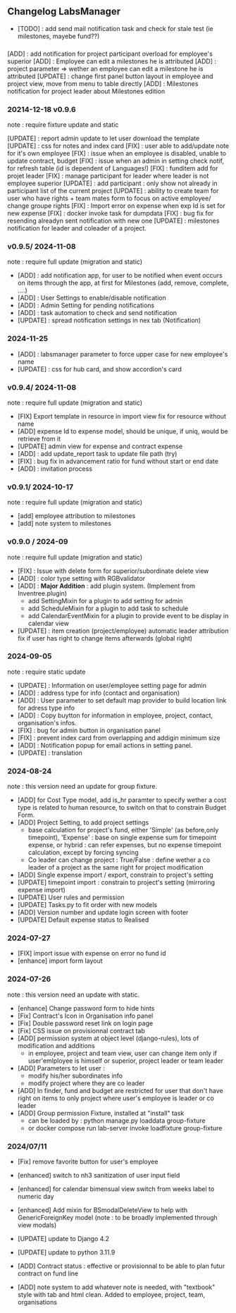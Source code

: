 ## Changelog LabsManager
* [TODO] : add send mail notification task and check for stale test (ie milestones, mayebe fund??)

### 
[ADD] : add notification for project participant overload for employee's superior
[ADD] : Employee can edit a milestones he is attributed
[ADD] : project parameter => wether an employee can edit a milestone he is attributed
[UPDATE] : change first panel button layout in employee and project view, move from menu to table directly 
[ADD] : Milestones notification for project leader about Milestones edition


### 20214-12-18 v0.9.6
note : require fixture update and static

[UPDATE] : report admin update to let user download the template
[UPDATE] : css for notes and index card
[FIX] : user able to add/update note for it's own employee
[FIX] : issue when an employee is disabled, unable to update contract, budget
[FIX] : issue when an admin in setting check notif, for refresh table (id is dependent of Languages!)
[FIX] : funditem add for projet leader
[FIX] : manage participant for leader where leader is not employee superior
[UPDATE] : add participant : only show not already in participant list of the current project
[UPDATE] : ability to create team for user who have rights + team mates form to focus on active employee/ change groupe rights 
[FIX] : Import error on expense when exp Id is set for new expense
[FIX] : docker invoke task for dumpdata
[FIX] : bug fix for resending alreadyn sent notification with new one
[UPDATE] : milestones notification for leader and coleader of a project.

### v0.9.5/ 2024-11-08
note : require full update (migration and static)

* [ADD] : add notification app, for user to be notified when event occurs on items through the app, at first for Milestones (add, remove, complete, ....)
* [ADD] : User Settings to enable/disable notification 
* [ADD] : Admin Setting for pending notifications
* [ADD] : task automation to check and send notification  
* [UPDATE] : spread notification settings in nex tab (Notification)

### 2024-11-25
* [ADD] : labsmanager parameter to force upper case for new employee's name
* [UPDATE] : css for hub card, and show accordion's card


### v0.9.4/ 2024-11-08
note : require full update (migration and static)

* [FIX] Export template in resource in import view fix for resource without name
* [ADD] expense Id to expense model, should be unique, if uniq, would be retrieve from it
* [UPDATE] admin view for expense and contract expense
* [ADD] : add update_report task to update file path (try)
* [FIX] : bug fix in advancement ratio for fund without start or end date
* [ADD] : invitation process

### v0.9.1/ 2024-10-17
note : require full update (migration and static)

* [add] employee attribution to milestones
* [add] note system to milestones   

### v0.9.0 / 2024-09
note : require full update (migration and static)

* [FIX] : Issue with delete form for superior/subordinate delete view
* [ADD] : color type setting with RGBvalidator
* [ADD] : **Major Addition** : add plugin system. (Implement from Inventree.plugin)
    * add SettingMixin for a plugin to add setting for admin
    * add ScheduleMixin for a plugin to add task to schedule
    * add CalendarEventMixin for a plugin to provide event to be display in calendar view
* [UPDATE] : item creation (project/employee) automatic leader attribution fix if user has right to change items afterwards (global right)
### 2024-09-05
note : require static update
* [UPDATE] : Information on user/employee setting page for admin
* [ADD] : address type for info (contact and organisation)
* [ADD] : User parameter to set default map provider to build location link for adress type info
* [ADD] : Copy buytton for information in employee, project, contact, organisation's infos.
* [FIX] : bug for admin button in organisation panel
* [FIX] : prevent index card from overlapping and addigin minimum size
* [ADD] : Notification popup for email actions in setting panel.
* [UPDATE] : translation

### 2024-08-24
note : this version need an update for group fixture. 

* [ADD] for Cost Type model, add is_hr paramter to specify wether a cost type is related to human resource, to switch on that to constrain Budget Form.
* [ADD] Project Setting, to add project settings
   * base calculation for project's fund, either 'Simple' (as before,only timepoint), 'Expense' : base on single expense sum for timepoint expense, or hybrid : can refer expenses, but no expense timepoint calculation, except by forcing syncing
   * Co leader can change project : True/False : define wether a co leader of a project as the same right for project modification
* [ADD] Single expense import / export, constrain to project's setting
* [UPDATE] timepoint import : constrain to project's setting (mirroring expense import)
* [UPDATE] User rules and permission
* [UPDATE] Tasks.py to fit order with new models
* [ADD] Version number and update login screen with footer
* [UPDATE] Default expense status to Realised

### 2024-07-27

* [FIX] import issue with expense on error no fund id
* [enhance] import form layout 


### 2024-07-26
note : this version need an update with static. 


* [enhance] Change password form to hide hints 
* [Fix] Contract's Icon in Organisation info panel 
* [Fix] Double password reset link on login page
* [Fix] CSS issue on provisionnal contract tab
* [ADD] permission system at object level (django-rules), lots of modification and additions
    * in employee, project and team view, user can change item only if user'emlployee is himself or superior, project leader or team leader
* [ADD] Parameters to let user :
    * modify his/her subordinates info
    * modify project where they are co leader
* [ADD] In finder, fund and budget are restricted for user that don't have right on items to only project where user's employee is leader or co leader 
* [ADD] Group permission Fixture, installed at "install" task
    * can be loaded by : python manage.py loaddata group-fixture
    * or docker compose run lab-server invoke loadfixture group-fixture

### 2024/07/11
* [Fix] remove favorite button for user's employee
* [enhanced] switch to nh3 sanitization of user input field
* [enhanced] for calendar bimensual view switch from weeks label to numeric day
* [enhanced] Add mixin for BSmodalDeleteView to help with GenericForeignKey model (note : to be broadly implemented through view modals)

* [UPDATE] update to Django 4.2
* [UPDATE] update to python 3.11.9

* [ADD] Contract status : effective or provisionnal to be able to plan futur contract on fund line
* [ADD] note system to add whatever note is needed, with "textbook" style with tab and html clean. Added to employee, project, team, organisations



